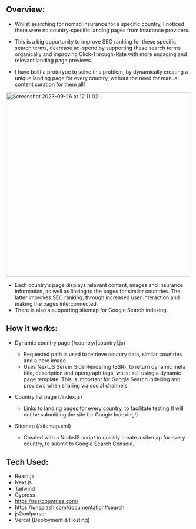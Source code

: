 
## Overview:

- Whilst searching for nomad insurance for a specific country, I noticed there were no country-specific landing pages from insurance providers.
- This is a big opportunity to improve SEO ranking for these specific search terms, decrease ad-spend by supporting these search terms organically and improving Click-Through-Rate with more engaging and relevant landing page previews.


- I have built a prototype to solve this problem, by dynamically creating a unique landing page for every country, without the need for manual content curation for them all!

<img width="500" alt="Screenshot 2023-09-26 at 12 11 02" src="https://github.com/becmorrell/safety-flippers/assets/77584099/cad521ec-37f4-4411-8cd7-ddc919c558fb" alt="a search on google for nomad insurance barbados">


- Each country’s page displays relevant content, images and insurance information, as well as linking to the pages for similar countries. The latter improves SEO ranking, through increased user interaction and making the pages interconnected.
- There is also a supporting sitemap for Google Search indexing.


## How it works:
- Dynamic country page (/country/[country].js)
    - Requested path is used to retrieve country data, similar countries and a hero image
    - Uses NextJS Server Side Rendering (SSR), to return dynamic meta title, description and opengraph tags, whilst still using a dynamic page template. This is important for Google Search Indexing and previews when sharing via social channels.

- Country list page (/index.js)
    - Links to landing pages for every country, to facilitate testing (I will not be submitting the site for Google Indexing!)

- Sitemap (/sitemap.xml)
    - Created with a NodeJS script to quickly create a sitemap for every country, to submit to Google Search Console.


## Tech Used:
- React.js
- Next.js
- Tailwind
- Cypress
- https://restcountries.com/
- https://unsplash.com/documentation#search
- js2xmlparser
- Vercel (Deployment & Hosting)
